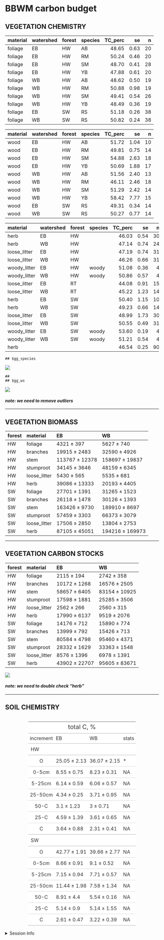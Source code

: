 BBWM carbon budget
================

## VEGETATION CHEMISTRY

| material | watershed | forest | species | TC\_perc |   se |   n |
|:---------|:----------|:-------|:--------|---------:|-----:|----:|
| foliage  | EB        | HW     | AB      |    48.65 | 0.63 |  20 |
| foliage  | EB        | HW     | RM      |    50.24 | 0.46 |  20 |
| foliage  | EB        | HW     | SM      |    48.70 | 0.41 |  28 |
| foliage  | EB        | HW     | YB      |    47.88 | 0.61 |  20 |
| foliage  | WB        | HW     | AB      |    48.62 | 0.50 |  19 |
| foliage  | WB        | HW     | RM      |    50.88 | 0.98 |  19 |
| foliage  | WB        | HW     | SM      |    49.41 | 0.54 |  26 |
| foliage  | WB        | HW     | YB      |    48.49 | 0.36 |  19 |
| foliage  | EB        | SW     | RS      |    51.18 | 0.26 |  38 |
| foliage  | WB        | SW     | RS      |    50.82 | 0.24 |  38 |

| material | watershed | forest | species | TC\_perc |   se |   n |
|:---------|:----------|:-------|:--------|---------:|-----:|----:|
| wood     | EB        | HW     | AB      |    51.72 | 1.04 |  10 |
| wood     | EB        | HW     | RM      |    49.81 | 0.75 |  14 |
| wood     | EB        | HW     | SM      |    54.88 | 2.63 |  18 |
| wood     | EB        | HW     | YB      |    50.69 | 1.88 |  17 |
| wood     | WB        | HW     | AB      |    51.56 | 2.40 |  13 |
| wood     | WB        | HW     | RM      |    46.11 | 2.46 |  18 |
| wood     | WB        | HW     | SM      |    51.29 | 2.42 |  14 |
| wood     | WB        | HW     | YB      |    58.42 | 7.77 |  15 |
| wood     | EB        | SW     | RS      |    49.31 | 0.34 |  14 |
| wood     | WB        | SW     | RS      |    50.27 | 0.77 |  14 |

| material      | watershed | forest | species | TC\_perc |   se |   n |
|:--------------|:----------|:-------|:--------|---------:|-----:|----:|
| herb          | EB        | HW     |         |    46.03 | 0.54 |  30 |
| herb          | WB        | HW     |         |    47.14 | 0.74 |  24 |
| loose\_litter | EB        | HW     |         |    47.19 | 0.74 |  31 |
| loose\_litter | WB        | HW     |         |    46.26 | 0.66 |  31 |
| woody\_litter | EB        | HW     | woody   |    51.08 | 0.36 |   4 |
| woody\_litter | WB        | HW     | woody   |    50.86 | 0.57 |   4 |
| loose\_litter | EB        | RT     |         |    44.08 | 0.91 |  15 |
| loose\_litter | WB        | RT     |         |    45.22 | 1.23 |  14 |
| herb          | EB        | SW     |         |    50.40 | 1.15 |  10 |
| herb          | WB        | SW     |         |    49.23 | 0.66 |  14 |
| loose\_litter | EB        | SW     |         |    48.99 | 1.73 |  30 |
| loose\_litter | WB        | SW     |         |    50.55 | 0.49 |  31 |
| woody\_litter | EB        | SW     | woody   |    53.60 | 0.19 |   4 |
| woody\_litter | WB        | SW     | woody   |    51.21 | 0.54 |   4 |
| herb          |           |        |         |    46.54 | 0.25 |  90 |

    ## $gg_species

![](c_budget_report_files/figure-gfm/veg_chem-1.png)<!-- -->

    ## 
    ## $gg_ws

![](c_budget_report_files/figure-gfm/veg_chem-2.png)<!-- -->

#### *note: we need to remove outliers*

------------------------------------------------------------------------

## VEGETATION BIOMASS

| forest | material      | EB             | WB              |
|:-------|:--------------|:---------------|:----------------|
| HW     | foliage       | 4321 ± 397     | 5627 ± 740      |
| HW     | branches      | 19915 ± 2483   | 32590 ± 4926    |
| HW     | stem          | 113767 ± 12378 | 158697 ± 19837  |
| HW     | stumproot     | 34145 ± 3646   | 48159 ± 6345    |
| HW     | loose\_litter | 5430 ± 565     | 5535 ± 681      |
| HW     | herb          | 39086 ± 13333  | 20193 ± 4405    |
| SW     | foliage       | 27701 ± 1391   | 31265 ± 1523    |
| SW     | branches      | 26118 ± 1478   | 30126 ± 1393    |
| SW     | stem          | 163426 ± 9730  | 189910 ± 8697   |
| SW     | stumproot     | 57459 ± 3303   | 66373 ± 3079    |
| SW     | loose\_litter | 17506 ± 2850   | 13804 ± 2753    |
| SW     | herb          | 87105 ± 45051  | 194216 ± 169973 |

------------------------------------------------------------------------

## VEGETATION CARBON STOCKS

| forest | material      | EB            | WB            |
|:-------|:--------------|:--------------|:--------------|
| HW     | foliage       | 2115 ± 194    | 2742 ± 358    |
| HW     | branches      | 10172 ± 1268  | 16576 ± 2505  |
| HW     | stem          | 58657 ± 6405  | 83154 ± 10925 |
| HW     | stumproot     | 17598 ± 1881  | 25285 ± 3506  |
| HW     | loose\_litter | 2562 ± 266    | 2560 ± 315    |
| HW     | herb          | 17990 ± 6137  | 9519 ± 2076   |
| SW     | foliage       | 14176 ± 712   | 15890 ± 774   |
| SW     | branches      | 13999 ± 792   | 15426 ± 713   |
| SW     | stem          | 80584 ± 4798  | 95460 ± 4371  |
| SW     | stumproot     | 28332 ± 1629  | 33363 ± 1548  |
| SW     | loose\_litter | 8576 ± 1396   | 6978 ± 1391   |
| SW     | herb          | 43902 ± 22707 | 95605 ± 83671 |

![](c_budget_report_files/figure-gfm/veg_stocks-1.png)<!-- -->

#### *note: we need to double check “herb”*

------------------------------------------------------------------------

## SOIL CHEMISTRY

<style>html {
  font-family: -apple-system, BlinkMacSystemFont, 'Segoe UI', Roboto, Oxygen, Ubuntu, Cantarell, 'Helvetica Neue', 'Fira Sans', 'Droid Sans', Arial, sans-serif;
}

#izqvvcgiyk .gt_table {
  display: table;
  border-collapse: collapse;
  margin-left: auto;
  margin-right: auto;
  color: #333333;
  font-size: 16px;
  font-weight: normal;
  font-style: normal;
  background-color: #FFFFFF;
  width: auto;
  border-top-style: solid;
  border-top-width: 2px;
  border-top-color: #A8A8A8;
  border-right-style: none;
  border-right-width: 2px;
  border-right-color: #D3D3D3;
  border-bottom-style: solid;
  border-bottom-width: 2px;
  border-bottom-color: #A8A8A8;
  border-left-style: none;
  border-left-width: 2px;
  border-left-color: #D3D3D3;
}

#izqvvcgiyk .gt_heading {
  background-color: #FFFFFF;
  text-align: center;
  border-bottom-color: #FFFFFF;
  border-left-style: none;
  border-left-width: 1px;
  border-left-color: #D3D3D3;
  border-right-style: none;
  border-right-width: 1px;
  border-right-color: #D3D3D3;
}

#izqvvcgiyk .gt_title {
  color: #333333;
  font-size: 125%;
  font-weight: initial;
  padding-top: 4px;
  padding-bottom: 4px;
  border-bottom-color: #FFFFFF;
  border-bottom-width: 0;
}

#izqvvcgiyk .gt_subtitle {
  color: #333333;
  font-size: 85%;
  font-weight: initial;
  padding-top: 0;
  padding-bottom: 4px;
  border-top-color: #FFFFFF;
  border-top-width: 0;
}

#izqvvcgiyk .gt_bottom_border {
  border-bottom-style: solid;
  border-bottom-width: 2px;
  border-bottom-color: #D3D3D3;
}

#izqvvcgiyk .gt_col_headings {
  border-top-style: solid;
  border-top-width: 2px;
  border-top-color: #D3D3D3;
  border-bottom-style: solid;
  border-bottom-width: 2px;
  border-bottom-color: #D3D3D3;
  border-left-style: none;
  border-left-width: 1px;
  border-left-color: #D3D3D3;
  border-right-style: none;
  border-right-width: 1px;
  border-right-color: #D3D3D3;
}

#izqvvcgiyk .gt_col_heading {
  color: #333333;
  background-color: #FFFFFF;
  font-size: 100%;
  font-weight: normal;
  text-transform: inherit;
  border-left-style: none;
  border-left-width: 1px;
  border-left-color: #D3D3D3;
  border-right-style: none;
  border-right-width: 1px;
  border-right-color: #D3D3D3;
  vertical-align: bottom;
  padding-top: 5px;
  padding-bottom: 6px;
  padding-left: 5px;
  padding-right: 5px;
  overflow-x: hidden;
}

#izqvvcgiyk .gt_column_spanner_outer {
  color: #333333;
  background-color: #FFFFFF;
  font-size: 100%;
  font-weight: normal;
  text-transform: inherit;
  padding-top: 0;
  padding-bottom: 0;
  padding-left: 4px;
  padding-right: 4px;
}

#izqvvcgiyk .gt_column_spanner_outer:first-child {
  padding-left: 0;
}

#izqvvcgiyk .gt_column_spanner_outer:last-child {
  padding-right: 0;
}

#izqvvcgiyk .gt_column_spanner {
  border-bottom-style: solid;
  border-bottom-width: 2px;
  border-bottom-color: #D3D3D3;
  vertical-align: bottom;
  padding-top: 5px;
  padding-bottom: 6px;
  overflow-x: hidden;
  display: inline-block;
  width: 100%;
}

#izqvvcgiyk .gt_group_heading {
  padding: 8px;
  color: #333333;
  background-color: #FFFFFF;
  font-size: 100%;
  font-weight: initial;
  text-transform: inherit;
  border-top-style: solid;
  border-top-width: 2px;
  border-top-color: #D3D3D3;
  border-bottom-style: solid;
  border-bottom-width: 2px;
  border-bottom-color: #D3D3D3;
  border-left-style: none;
  border-left-width: 1px;
  border-left-color: #D3D3D3;
  border-right-style: none;
  border-right-width: 1px;
  border-right-color: #D3D3D3;
  vertical-align: middle;
}

#izqvvcgiyk .gt_empty_group_heading {
  padding: 0.5px;
  color: #333333;
  background-color: #FFFFFF;
  font-size: 100%;
  font-weight: initial;
  border-top-style: solid;
  border-top-width: 2px;
  border-top-color: #D3D3D3;
  border-bottom-style: solid;
  border-bottom-width: 2px;
  border-bottom-color: #D3D3D3;
  vertical-align: middle;
}

#izqvvcgiyk .gt_from_md > :first-child {
  margin-top: 0;
}

#izqvvcgiyk .gt_from_md > :last-child {
  margin-bottom: 0;
}

#izqvvcgiyk .gt_row {
  padding-top: 8px;
  padding-bottom: 8px;
  padding-left: 5px;
  padding-right: 5px;
  margin: 10px;
  border-top-style: solid;
  border-top-width: 1px;
  border-top-color: #D3D3D3;
  border-left-style: none;
  border-left-width: 1px;
  border-left-color: #D3D3D3;
  border-right-style: none;
  border-right-width: 1px;
  border-right-color: #D3D3D3;
  vertical-align: middle;
  overflow-x: hidden;
}

#izqvvcgiyk .gt_stub {
  color: #333333;
  background-color: #FFFFFF;
  font-size: 100%;
  font-weight: initial;
  text-transform: inherit;
  border-right-style: solid;
  border-right-width: 2px;
  border-right-color: #D3D3D3;
  padding-left: 12px;
}

#izqvvcgiyk .gt_summary_row {
  color: #333333;
  background-color: #FFFFFF;
  text-transform: inherit;
  padding-top: 8px;
  padding-bottom: 8px;
  padding-left: 5px;
  padding-right: 5px;
}

#izqvvcgiyk .gt_first_summary_row {
  padding-top: 8px;
  padding-bottom: 8px;
  padding-left: 5px;
  padding-right: 5px;
  border-top-style: solid;
  border-top-width: 2px;
  border-top-color: #D3D3D3;
}

#izqvvcgiyk .gt_grand_summary_row {
  color: #333333;
  background-color: #FFFFFF;
  text-transform: inherit;
  padding-top: 8px;
  padding-bottom: 8px;
  padding-left: 5px;
  padding-right: 5px;
}

#izqvvcgiyk .gt_first_grand_summary_row {
  padding-top: 8px;
  padding-bottom: 8px;
  padding-left: 5px;
  padding-right: 5px;
  border-top-style: double;
  border-top-width: 6px;
  border-top-color: #D3D3D3;
}

#izqvvcgiyk .gt_striped {
  background-color: rgba(128, 128, 128, 0.05);
}

#izqvvcgiyk .gt_table_body {
  border-top-style: solid;
  border-top-width: 2px;
  border-top-color: #D3D3D3;
  border-bottom-style: solid;
  border-bottom-width: 2px;
  border-bottom-color: #D3D3D3;
}

#izqvvcgiyk .gt_footnotes {
  color: #333333;
  background-color: #FFFFFF;
  border-bottom-style: none;
  border-bottom-width: 2px;
  border-bottom-color: #D3D3D3;
  border-left-style: none;
  border-left-width: 2px;
  border-left-color: #D3D3D3;
  border-right-style: none;
  border-right-width: 2px;
  border-right-color: #D3D3D3;
}

#izqvvcgiyk .gt_footnote {
  margin: 0px;
  font-size: 90%;
  padding: 4px;
}

#izqvvcgiyk .gt_sourcenotes {
  color: #333333;
  background-color: #FFFFFF;
  border-bottom-style: none;
  border-bottom-width: 2px;
  border-bottom-color: #D3D3D3;
  border-left-style: none;
  border-left-width: 2px;
  border-left-color: #D3D3D3;
  border-right-style: none;
  border-right-width: 2px;
  border-right-color: #D3D3D3;
}

#izqvvcgiyk .gt_sourcenote {
  font-size: 90%;
  padding: 4px;
}

#izqvvcgiyk .gt_left {
  text-align: left;
}

#izqvvcgiyk .gt_center {
  text-align: center;
}

#izqvvcgiyk .gt_right {
  text-align: right;
  font-variant-numeric: tabular-nums;
}

#izqvvcgiyk .gt_font_normal {
  font-weight: normal;
}

#izqvvcgiyk .gt_font_bold {
  font-weight: bold;
}

#izqvvcgiyk .gt_font_italic {
  font-style: italic;
}

#izqvvcgiyk .gt_super {
  font-size: 65%;
}

#izqvvcgiyk .gt_footnote_marks {
  font-style: italic;
  font-size: 65%;
}
</style>
<div id="izqvvcgiyk" style="overflow-x:auto;overflow-y:auto;width:auto;height:auto;"><table class="gt_table">
  <thead class="gt_header">
    <tr>
      <th colspan="4" class="gt_heading gt_title gt_font_normal" style>total C, %</th>
    </tr>
    <tr>
      <th colspan="4" class="gt_heading gt_subtitle gt_font_normal gt_bottom_border" style></th>
    </tr>
  </thead>
  <thead class="gt_col_headings">
    <tr>
      <th class="gt_col_heading gt_columns_bottom_border gt_center" rowspan="1" colspan="1">increment</th>
      <th class="gt_col_heading gt_columns_bottom_border gt_left" rowspan="1" colspan="1">EB</th>
      <th class="gt_col_heading gt_columns_bottom_border gt_left" rowspan="1" colspan="1">WB</th>
      <th class="gt_col_heading gt_columns_bottom_border gt_left" rowspan="1" colspan="1">stats</th>
    </tr>
  </thead>
  <tbody class="gt_table_body">
    <tr class="gt_group_heading_row">
      <td colspan="4" class="gt_group_heading">HW</td>
    </tr>
    <tr>
      <td class="gt_row gt_center">O</td>
      <td class="gt_row gt_left">25.05 ± 2.13</td>
      <td class="gt_row gt_left">36.07 ± 2.15</td>
      <td class="gt_row gt_left">*</td>
    </tr>
    <tr>
      <td class="gt_row gt_center">0-5cm</td>
      <td class="gt_row gt_left">8.55 ± 0.75</td>
      <td class="gt_row gt_left">8.23 ± 0.31</td>
      <td class="gt_row gt_left">NA</td>
    </tr>
    <tr>
      <td class="gt_row gt_center">5-25cm</td>
      <td class="gt_row gt_left">6.14 ± 0.59</td>
      <td class="gt_row gt_left">6.06 ± 0.57</td>
      <td class="gt_row gt_left">NA</td>
    </tr>
    <tr>
      <td class="gt_row gt_center">25-50cm</td>
      <td class="gt_row gt_left">4.34 ± 0.25</td>
      <td class="gt_row gt_left">3.71 ± 0.95</td>
      <td class="gt_row gt_left">NA</td>
    </tr>
    <tr>
      <td class="gt_row gt_center">50-C</td>
      <td class="gt_row gt_left">3.1 ± 1.23</td>
      <td class="gt_row gt_left">3 ± 0.71</td>
      <td class="gt_row gt_left">NA</td>
    </tr>
    <tr>
      <td class="gt_row gt_center">25-C</td>
      <td class="gt_row gt_left">4.59 ± 1.39</td>
      <td class="gt_row gt_left">3.61 ± 0.65</td>
      <td class="gt_row gt_left">NA</td>
    </tr>
    <tr>
      <td class="gt_row gt_center">C</td>
      <td class="gt_row gt_left">3.64 ± 0.88</td>
      <td class="gt_row gt_left">2.31 ± 0.41</td>
      <td class="gt_row gt_left">NA</td>
    </tr>
    <tr class="gt_group_heading_row">
      <td colspan="4" class="gt_group_heading">SW</td>
    </tr>
    <tr>
      <td class="gt_row gt_center">O</td>
      <td class="gt_row gt_left">42.77 ± 1.91</td>
      <td class="gt_row gt_left">39.66 ± 2.77</td>
      <td class="gt_row gt_left">NA</td>
    </tr>
    <tr>
      <td class="gt_row gt_center">0-5cm</td>
      <td class="gt_row gt_left">8.66 ± 0.91</td>
      <td class="gt_row gt_left">9.1 ± 0.52</td>
      <td class="gt_row gt_left">NA</td>
    </tr>
    <tr>
      <td class="gt_row gt_center">5-25cm</td>
      <td class="gt_row gt_left">7.15 ± 0.94</td>
      <td class="gt_row gt_left">7.71 ± 0.57</td>
      <td class="gt_row gt_left">NA</td>
    </tr>
    <tr>
      <td class="gt_row gt_center">25-50cm</td>
      <td class="gt_row gt_left">11.44 ± 1.98</td>
      <td class="gt_row gt_left">7.58 ± 1.34</td>
      <td class="gt_row gt_left">NA</td>
    </tr>
    <tr>
      <td class="gt_row gt_center">50-C</td>
      <td class="gt_row gt_left">8.91 ± 4.4</td>
      <td class="gt_row gt_left">5.54 ± 0.16</td>
      <td class="gt_row gt_left">NA</td>
    </tr>
    <tr>
      <td class="gt_row gt_center">25-C</td>
      <td class="gt_row gt_left">5.14 ± 0.9</td>
      <td class="gt_row gt_left">5.14 ± 1.55</td>
      <td class="gt_row gt_left">NA</td>
    </tr>
    <tr>
      <td class="gt_row gt_center">C</td>
      <td class="gt_row gt_left">2.61 ± 0.47</td>
      <td class="gt_row gt_left">3.22 ± 0.39</td>
      <td class="gt_row gt_left">NA</td>
    </tr>
  </tbody>
  
  
</table></div>
<details>
<summary>
Session Info
</summary>

Date run: 2021-02-15

Session Info:

    ## R version 4.0.2 (2020-06-22)
    ## Platform: x86_64-apple-darwin17.0 (64-bit)
    ## Running under: macOS Catalina 10.15.7
    ## 
    ## Matrix products: default
    ## BLAS:   /System/Library/Frameworks/Accelerate.framework/Versions/A/Frameworks/vecLib.framework/Versions/A/libBLAS.dylib
    ## LAPACK: /Library/Frameworks/R.framework/Versions/4.0/Resources/lib/libRlapack.dylib
    ## 
    ## locale:
    ## [1] en_US.UTF-8/en_US.UTF-8/en_US.UTF-8/C/en_US.UTF-8/en_US.UTF-8
    ## 
    ## attached base packages:
    ## [1] stats     graphics  grDevices utils     datasets  methods   base     
    ## 
    ## other attached packages:
    ##  [1] gt_0.2.2        drake_7.13.0    readxl_1.3.1    forcats_0.5.1  
    ##  [5] stringr_1.4.0   dplyr_1.0.3     purrr_0.3.4     readr_1.4.0    
    ##  [9] tidyr_1.1.2     tibble_3.0.6    ggplot2_3.3.3   tidyverse_1.3.0
    ## 
    ## loaded via a namespace (and not attached):
    ##  [1] Rcpp_1.0.6         lubridate_1.7.9.2  txtq_0.2.3         prettyunits_1.1.1 
    ##  [5] assertthat_0.2.1   digest_0.6.27      utf8_1.1.4         R6_2.5.0          
    ##  [9] cellranger_1.1.0   backports_1.2.1    reprex_1.0.0       evaluate_0.14     
    ## [13] highr_0.8          httr_1.4.2         pillar_1.4.7       rlang_0.4.10      
    ## [17] progress_1.2.2     rstudioapi_0.13    checkmate_2.0.0    rmarkdown_2.6.6   
    ## [21] labeling_0.4.2     igraph_1.2.6       munsell_0.5.0      tinytex_0.29      
    ## [25] broom_0.7.4        compiler_4.0.2     modelr_0.1.8       xfun_0.20         
    ## [29] pkgconfig_2.0.3    htmltools_0.5.1.1  tidyselect_1.1.0   fansi_0.4.2       
    ## [33] crayon_1.4.0       dbplyr_2.0.0       withr_2.4.1        grid_4.0.2        
    ## [37] jsonlite_1.7.2     gtable_0.3.0       lifecycle_0.2.0    DBI_1.1.1         
    ## [41] magrittr_2.0.1     storr_1.2.5        scales_1.1.1       cli_2.2.0         
    ## [45] stringi_1.5.3      farver_2.0.3       fs_1.5.0           xml2_1.3.2        
    ## [49] ellipsis_0.3.1     filelock_1.0.2     generics_0.1.0     vctrs_0.3.6       
    ## [53] RColorBrewer_1.1-2 tools_4.0.2        glue_1.4.2         hms_1.0.0         
    ## [57] parallel_4.0.2     yaml_2.2.1         colorspace_2.0-0   base64url_1.4     
    ## [61] rvest_0.3.6        knitr_1.31         haven_2.3.1        sass_0.3.1

</details>
